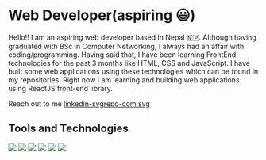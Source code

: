 # Web Developer(aspiring 😃)

Hello!! I am an aspiring web developer based in Nepal 🇳🇵. Although having graduated with BSc in Computer Networking, I always had an affair with coding/programming. Having said that, I have been learning FrontEnd technologies for the past 3 months like HTML, CSS and JavaScript. I have built some web applications using these technologies which can be found in my repositories. Right now I am learning and building web applications using ReactJS front-end library.

Reach out to me [linkedin-svgrepo-com.svg](https://github.com/zeetaen1989/zeetaen1989/blob/main/linkedin-svgrepo-com.svg)

## Tools and Technologies
![](https://img.shields.io/badge/Code-Git-informational?style=flat&logo=Git&logoColor=f05032&color=20232a)
![](https://img.shields.io/badge/Code-Github-informational?style=flat&logo=Git&logoColor=f05032&color=20232a)
![](https://img.shields.io/badge/Code-HTML5-informational?style=flat&logo=HTML5&logoColor=e34f26&color=20232a)
![](https://img.shields.io/badge/Code-CSS3-informational?style=flat&logo=CSS3&logoColor=157286&color=20232a)
![](https://img.shields.io/badge/Code-JavaScript_(ES6+)-informational?style=flat&logo=JavaScript&logoColor=f7df1e&color=20232a)
![](https://img.shields.io/badge/Code-React-informational?style=flat&logo=React&logoColor=61dafb&color=20232a)
